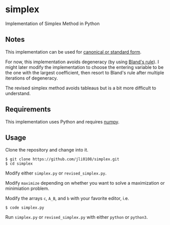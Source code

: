 # simplex

Implementation of Simplex Method in Python

## Notes
This implementation can be used for [canonical or standard form](https://en.wikipedia.org/wiki/Linear_programming).

For now, this implementation avoids degeneracy (by using [Bland's rule](https://en.wikipedia.org/wiki/Bland%27s_rule)). I might later modify the implementation to choose the entering variable to be the one with the largest coefficient, then resort to Bland's rule after multiple iterations of degeneracy.

The revised simplex method avoids tableaus but is a bit more difficult to understand.

## Requirements
This implementation uses Python and requires [numpy](https://numpy.org/install/).

## Usage
Clone the repository and change into it.
```
$ git clone https://github.com/jli0108/simplex.git
$ cd simplex
```
Modify either `simplex.py` or `revised_simplex.py`.

Modify `maximize` depending on whether you want to solve a maximization or minimiation problem.

Modify the arrays `c`, `A_B`, and `b` with your favorite editor, i.e.
```
$ code simplex.py
```
Run `simplex.py` or `revised_simplex.py` with either `python` or `python3`.
